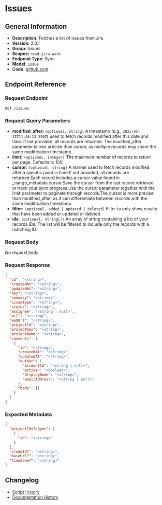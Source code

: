 <!-- BEGIN GENERATED CONTENT -->
# Issues

## General Information

- **Description:** Fetches a list of issues from Jira
- **Version:** 2.0.1
- **Group:** Issues
- **Scopes:** `read:jira-work`
- **Endpoint Type:** Sync
- **Model:** `Issue`
- **Code:** [github.com](https://github.com/NangoHQ/integration-templates/tree/main/integrations/jira/syncs/issues.ts)


## Endpoint Reference

### Request Endpoint

`GET /issues`

### Request Query Parameters

- **modified_after:** `(optional, string)` A timestamp (e.g., `2023-05-31T11:46:13.390Z`) used to fetch records modified after this date and time. If not provided, all records are returned. The modified_after parameter is less precise than cursor, as multiple records may share the same modification timestamp.
- **limit:** `(optional, integer)` The maximum number of records to return per page. Defaults to 100.
- **cursor:** `(optional, string)` A marker used to fetch records modified after a specific point in time.If not provided, all records are returned.Each record includes a cursor value found in _nango_metadata.cursor.Save the cursor from the last record retrieved to track your sync progress.Use the cursor parameter together with the limit parameter to paginate through records.The cursor is more precise than modified_after, as it can differentiate between records with the same modification timestamp.
- **filter:** `(optional, added | updated | deleted)` Filter to only show results that have been added or updated or deleted.
- **ids:** `(optional, string[])` An array of string containing a list of your records IDs. The list will be filtered to include only the records with a matching ID.

### Request Body

_No request body_

### Request Response

```json
{
  "id": "<string>",
  "createdAt": "<string>",
  "updatedAt": "<string>",
  "key": "<string>",
  "summary": "<string>",
  "issueType": "<string>",
  "status": "<string>",
  "assignee": "<string | null>",
  "url": "<string>",
  "webUrl": "<string>",
  "projectId": "<string>",
  "projectKey": "<string>",
  "projectName": "<string>",
  "comments": [
    {
      "id": "<string>",
      "createdAt": "<string>",
      "updatedAt": "<string>",
      "author": {
        "accountId": "<string | null>",
        "active": "<boolean>",
        "displayName": "<string>",
        "emailAddress": "<string | null>"
      },
      "body": {}
    }
  ]
}
```

### Expected Metadata

```json
{
  "projectIdsToSync": [
    {
      "id": "<string>"
    }
  ],
  "cloudId?": "<string>",
  "baseUrl?": "<string>",
  "timeZone?": "<string>"
}
```

## Changelog

- [Script History](https://github.com/NangoHQ/integration-templates/commits/main/integrations/jira/syncs/issues.ts)
- [Documentation History](https://github.com/NangoHQ/integration-templates/commits/main/integrations/jira/syncs/issues.md)

<!-- END  GENERATED CONTENT -->

